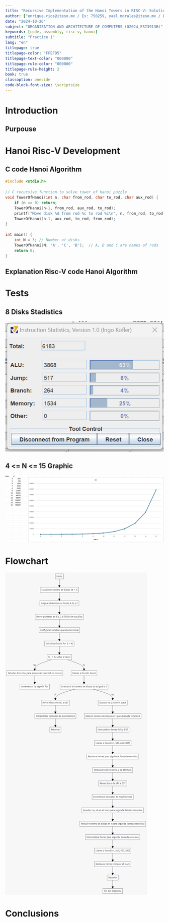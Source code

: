 ```yaml
---
title: "Recursive Implementation of the Hanoi Towers in RISC-V: Solution, Analysis and Simulation in RARS"
author: ["enrique.rios@iteso.mx / Ex: 750259, yael.morales@iteso.mx / Ex: 751669"]
date: "2024-10-26"
subject: "ORGANIZATION AND ARCHITECTURE OF COMPUTERS (O2024_ESI3913B)"
keywords: [code, assembly, risc-v, hanoi]
subtitle: "Practice 1"
lang: "en"
titlepage: true
titlepage-color: "FFEFD5"
titlepage-text-color: "000000"
titlepage-rule-color: "000000"
titlepage-rule-height: 2
book: true
classoption: oneside
code-block-font-size: \scriptsize
---
```

# Introduction
## Purpouse

# Hanoi Risc-V Development
## C code Hanoi Algorithm

```C
#include <stdio.h>
 
// C recursive function to solve tower of hanoi puzzle
void TowerOfHanoi(int n, char from_rod, char to_rod, char aux_rod) {
    if (n == 0) return;
    TowerOfHanoi(n-1, from_rod, aux_rod, to_rod);
    printf("Move disk %d from rod %c to rod %c\n", n, from_rod, to_rod);
    TowerOfHanoi(n-1, aux_rod, to_rod, from_rod);
}

int main() {
    int N = 3; // Number of disks
    TowerOfHanoi(N, 'A', 'C', 'B');  // A, B and C are names of rods
    return 0;
}
```

## Explanation Risc-V code Hanoi Algorithm


# Tests
## 8 Disks Stadistics
![8 Disks Stadistics](8-Disks-Stadistics.png)

## 4 <= N <= 15 Graphic 
![Instruction Count Graphic](Instruction-Count-Graphic.png)

# Flowchart
![Flowchat](<Flowchat.jpg>)

# Conclusions